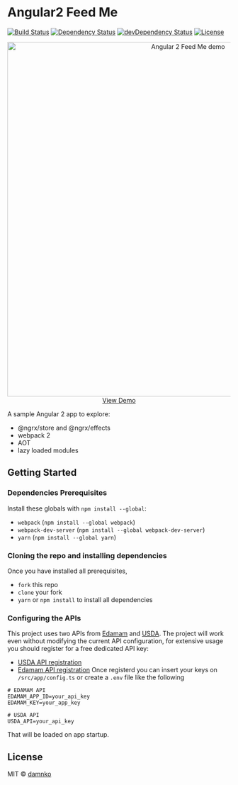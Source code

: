 # Angular2 Feed Me
[![Build Status][build-badge]][build-link]
[![Dependency Status][dependency-badge]][dependency-link]
[![devDependency Status][devDependency-badge]][devDependency-link]
[![License][licence-badge]](/LICENSE)

<p align="center">
  <a href="https://angular2-feed-me.firebaseapp.com/" target="_blank">
    <img src="https://angular2-feed-me.firebaseapp.com/assets/img/preview.gif" alt="Angular 2 Feed Me demo" width="800"/>
  </a><br>
  <a href="https://angular2-feed-me.firebaseapp.com/" target="_blank">
    View Demo
  </a>
</p>

A sample Angular 2 app to explore:
* @ngrx/store and @ngrx/effects
* webpack 2
* AOT
* lazy loaded modules
 
## Getting Started 
### Dependencies Prerequisites
Install these globals with `npm install --global`:
* `webpack` (`npm install --global webpack`)
* `webpack-dev-server` (`npm install --global webpack-dev-server`)
* `yarn` (`npm install --global yarn`)

### Cloning the repo and installing dependencies
Once you have installed all prerequisites,
* `fork` this repo
* `clone` your fork
* `yarn` or `npm install` to install all dependencies

### Configuring the APIs
This project uses two APIs from [Edamam](https://www.edamam.com/) and [USDA](https://ndb.nal.usda.gov/ndb/).
The project will work even without modifying the current API configuration, for extensive usage you should register for a free dedicated API key:
* [USDA API registration](https://api.data.gov/signup/)
* [Edamam API registration](https://developer.edamam.com/edamam-recipe-api)
Once registerd you can insert your keys on `/src/app/config.ts` or create a `.env` file like the following
```
# EDAMAM API
EDAMAM_APP_ID=your_api_key
EDAMAM_KEY=your_app_key

# USDA API
USDA_API=your_api_key
```
That will be loaded on app startup.

## License
MIT © [damnko](https://github.com/damnko)

[build-badge]: https://travis-ci.org/damnko/angular2-feed-me.png?branch=master
[build-link]: https://travis-ci.org/damnko/angular2-feed-me
[dependency-badge]: https://david-dm.org/damnko/angular2-feed-me/status.svg?style=flat-square
[dependency-link]: https://david-dm.org/damnko/angular2-feed-me
[devDependency-badge]: https://david-dm.org/damnko/angular2-feed-me/dev-status.svg?style=flat-square
[devDependency-link]: https://david-dm.org/damnko/angular2-feed-me
[licence-badge]: https://img.shields.io/npm/l/express.svg